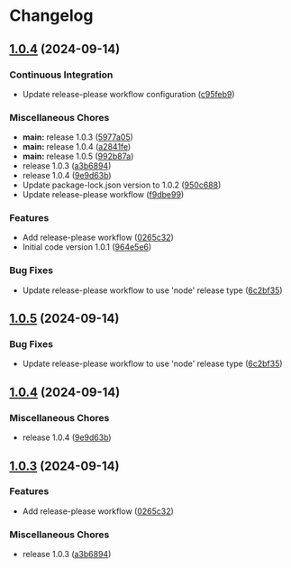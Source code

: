 # Changelog

## [1.0.4](https://github.com/PetroVoronov/ecoflow-mqtt-to-svitlobot/compare/v1.2.7...v1.0.4) (2024-09-14)


### Continuous Integration

* Update release-please workflow configuration ([c95feb9](https://github.com/PetroVoronov/ecoflow-mqtt-to-svitlobot/commit/c95feb951824a9510f59e1fbad087c811690733b))


### Miscellaneous Chores

* **main:** release 1.0.3 ([5977a05](https://github.com/PetroVoronov/ecoflow-mqtt-to-svitlobot/commit/5977a05e3bdf109673249f376b857687dec98f2e))
* **main:** release 1.0.4 ([a2841fe](https://github.com/PetroVoronov/ecoflow-mqtt-to-svitlobot/commit/a2841fe9c9a13bf6d42392a4ea16db8609aa9794))
* **main:** release 1.0.5 ([992b87a](https://github.com/PetroVoronov/ecoflow-mqtt-to-svitlobot/commit/992b87a32b02cbd1e9ae799315a39e94da8b3302))
* release 1.0.3 ([a3b6894](https://github.com/PetroVoronov/ecoflow-mqtt-to-svitlobot/commit/a3b6894f20fdf62109eca9893ccebf47e8dbddce))
* release 1.0.4 ([9e9d63b](https://github.com/PetroVoronov/ecoflow-mqtt-to-svitlobot/commit/9e9d63b7117a20e8d0d9a22ff07a7aaec4576f44))
* Update package-lock.json version to 1.0.2 ([950c688](https://github.com/PetroVoronov/ecoflow-mqtt-to-svitlobot/commit/950c6889b848c9bdccae26a31dbd58057db28501))
* Update release-please workflow ([f9dbe99](https://github.com/PetroVoronov/ecoflow-mqtt-to-svitlobot/commit/f9dbe9925a8818666f037a5f099f336325e30918))


### Features

* Add release-please workflow ([0265c32](https://github.com/PetroVoronov/ecoflow-mqtt-to-svitlobot/commit/0265c3212dd8729c7498c9255b9245d5f2830062))
* Initial code version 1.0.1 ([964e5e6](https://github.com/PetroVoronov/ecoflow-mqtt-to-svitlobot/commit/964e5e6f9c8b75f42d9338ad02c37af23bb95cc5))


### Bug Fixes

* Update release-please workflow to use 'node' release type ([6c2bf35](https://github.com/PetroVoronov/ecoflow-mqtt-to-svitlobot/commit/6c2bf35ba93153c0c84967b803f377a9771da026))

## [1.0.5](https://github.com/PetroVoronov/ecoflow-mqtt-to-svitlobot/compare/v1.0.4...v1.0.5) (2024-09-14)


### Bug Fixes

* Update release-please workflow to use 'node' release type ([6c2bf35](https://github.com/PetroVoronov/ecoflow-mqtt-to-svitlobot/commit/6c2bf35ba93153c0c84967b803f377a9771da026))

## [1.0.4](https://github.com/PetroVoronov/ecoflow-mqtt-to-svitlobot/compare/v1.0.3...v1.0.4) (2024-09-14)


### Miscellaneous Chores

* release 1.0.4 ([9e9d63b](https://github.com/PetroVoronov/ecoflow-mqtt-to-svitlobot/commit/9e9d63b7117a20e8d0d9a22ff07a7aaec4576f44))

## [1.0.3](https://github.com/PetroVoronov/ecoflow-mqtt-to-svitlobot/compare/v1.0.2...v1.0.3) (2024-09-14)


### Features

* Add release-please workflow ([0265c32](https://github.com/PetroVoronov/ecoflow-mqtt-to-svitlobot/commit/0265c3212dd8729c7498c9255b9245d5f2830062))


### Miscellaneous Chores

* release 1.0.3 ([a3b6894](https://github.com/PetroVoronov/ecoflow-mqtt-to-svitlobot/commit/a3b6894f20fdf62109eca9893ccebf47e8dbddce))
